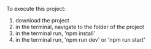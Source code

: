 To execute this project:

1. download the project
2. in the terminal, navigate to the folder of the project
3. in the terminal run, 'npm install'
4. in the terminal run, 'npm run dev' or 'npm run start'